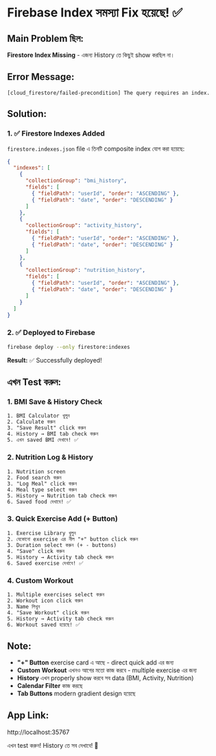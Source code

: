 # Firebase Index সমস্যা Fix হয়েছে! ✅

## Main Problem ছিল:
**Firestore Index Missing** - এজন্য History তে কিছুই show করছিল না।

## Error Message:
```
[cloud_firestore/failed-precondition] The query requires an index.
```

## Solution:
### 1. ✅ Firestore Indexes Added
`firestore.indexes.json` file এ তিনটি composite index যোগ করা হয়েছে:

```json
{
  "indexes": [
    {
      "collectionGroup": "bmi_history",
      "fields": [
        { "fieldPath": "userId", "order": "ASCENDING" },
        { "fieldPath": "date", "order": "DESCENDING" }
      ]
    },
    {
      "collectionGroup": "activity_history",
      "fields": [
        { "fieldPath": "userId", "order": "ASCENDING" },
        { "fieldPath": "date", "order": "DESCENDING" }
      ]
    },
    {
      "collectionGroup": "nutrition_history",
      "fields": [
        { "fieldPath": "userId", "order": "ASCENDING" },
        { "fieldPath": "date", "order": "DESCENDING" }
      ]
    }
  ]
}
```

### 2. ✅ Deployed to Firebase
```bash
firebase deploy --only firestore:indexes
```

**Result:** ✅ Successfully deployed!

## এখন Test করুন:

### 1. BMI Save & History Check
```
1. BMI Calculator খুলুন
2. Calculate করুন
3. "Save Result" click করুন
4. History → BMI tab check করুন
5. এখন saved BMI দেখাবে! ✅
```

### 2. Nutrition Log & History
```
1. Nutrition screen
2. Food search করুন
3. "Log Meal" click করুন
4. Meal type select করুন
5. History → Nutrition tab check করুন
6. Saved food দেখাবে! ✅
```

### 3. Quick Exercise Add (+ Button)
```
1. Exercise Library খুলুন
2. যেকোনো exercise এর নীল "+" button click করুন
3. Duration select করুন (+ - buttons)
4. "Save" click করুন
5. History → Activity tab check করুন
6. Saved exercise দেখাবে! ✅
```

### 4. Custom Workout
```
1. Multiple exercises select করুন
2. Workout icon click করুন
3. Name লিখুন
4. "Save Workout" click করুন
5. History → Activity tab check করুন
6. Workout saved হয়েছে! ✅
```

## Note:
- **"+" Button** exercise card এ আছে - direct quick add এর জন্য
- **Custom Workout** এখনও আগের মতো কাজ করবে - multiple exercise এর জন্য
- **History** এখন properly show করবে সব data (BMI, Activity, Nutrition)
- **Calendar Filter** কাজ করছে
- **Tab Buttons** modern gradient design হয়েছে

## App Link:
http://localhost:35767

এখন test করুন! History তে সব দেখাবে! 🎉
